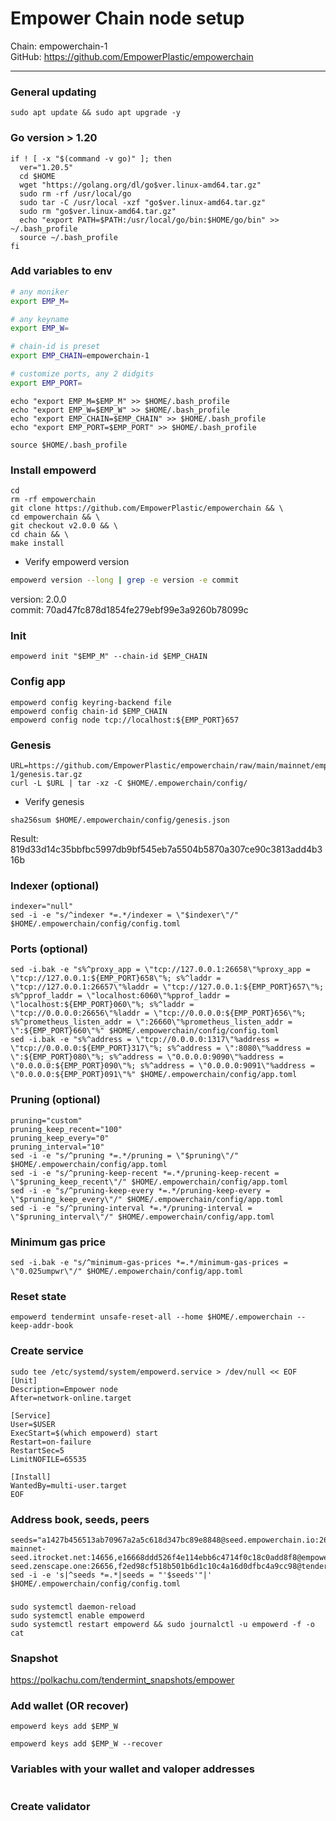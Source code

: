 # Empower Chain node setup
Chain: empowerchain-1    
GitHub: https://github.com/EmpowerPlastic/empowerchain
____

### General updating
```
sudo apt update && sudo apt upgrade -y
```

### Go version > 1.20
```
if ! [ -x "$(command -v go)" ]; then
  ver="1.20.5"
  cd $HOME
  wget "https://golang.org/dl/go$ver.linux-amd64.tar.gz"
  sudo rm -rf /usr/local/go
  sudo tar -C /usr/local -xzf "go$ver.linux-amd64.tar.gz"
  sudo rm "go$ver.linux-amd64.tar.gz"
  echo "export PATH=$PATH:/usr/local/go/bin:$HOME/go/bin" >> ~/.bash_profile
  source ~/.bash_profile
fi
```

### Add variables to env
```bash
# any moniker
export EMP_M=

# any keyname
export EMP_W=

# chain-id is preset
export EMP_CHAIN=empowerchain-1

# customize ports, any 2 didgits
export EMP_PORT=
```
```
echo "export EMP_M=$EMP_M" >> $HOME/.bash_profile
echo "export EMP_W=$EMP_W" >> $HOME/.bash_profile
echo "export EMP_CHAIN=$EMP_CHAIN" >> $HOME/.bash_profile
echo "export EMP_PORT=$EMP_PORT" >> $HOME/.bash_profile
```
```
source $HOME/.bash_profile
```

### Install empowerd
```
cd
rm -rf empowerchain
git clone https://github.com/EmpowerPlastic/empowerchain && \
cd empowerchain && \
git checkout v2.0.0 && \
cd chain && \
make install
```

- Verify empowerd version
```bash
empowerd version --long | grep -e version -e commit
```
version: 2.0.0    
commit: 70ad47fc878d1854fe279ebf99e3a9260b78099c

### Init
```
empowerd init "$EMP_M" --chain-id $EMP_CHAIN
```

### Config app
```
empowerd config keyring-backend file
empowerd config chain-id $EMP_CHAIN
empowerd config node tcp://localhost:${EMP_PORT}657
```

### Genesis
```
URL=https://github.com/EmpowerPlastic/empowerchain/raw/main/mainnet/empowerchain-1/genesis.tar.gz
curl -L $URL | tar -xz -C $HOME/.empowerchain/config/
```
- Verify genesis
```
sha256sum $HOME/.empowerchain/config/genesis.json
```
Result: 819d33d14c35bbfbc5997db9bf545eb7a5504b5870a307ce90c3813add4b316b

### Indexer (optional)
```
indexer="null"
sed -i -e "s/^indexer *=.*/indexer = \"$indexer\"/" $HOME/.empowerchain/config/config.toml
```

### Ports (optional)
```
sed -i.bak -e "s%^proxy_app = \"tcp://127.0.0.1:26658\"%proxy_app = \"tcp://127.0.0.1:${EMP_PORT}658\"%; s%^laddr = \"tcp://127.0.0.1:26657\"%laddr = \"tcp://127.0.0.1:${EMP_PORT}657\"%; s%^pprof_laddr = \"localhost:6060\"%pprof_laddr = \"localhost:${EMP_PORT}060\"%; s%^laddr = \"tcp://0.0.0.0:26656\"%laddr = \"tcp://0.0.0.0:${EMP_PORT}656\"%; s%^prometheus_listen_addr = \":26660\"%prometheus_listen_addr = \":${EMP_PORT}660\"%" $HOME/.empowerchain/config/config.toml
sed -i.bak -e "s%^address = \"tcp://0.0.0.0:1317\"%address = \"tcp://0.0.0.0:${EMP_PORT}317\"%; s%^address = \":8080\"%address = \":${EMP_PORT}080\"%; s%^address = \"0.0.0.0:9090\"%address = \"0.0.0.0:${EMP_PORT}090\"%; s%^address = \"0.0.0.0:9091\"%address = \"0.0.0.0:${EMP_PORT}091\"%" $HOME/.empowerchain/config/app.toml
```

### Pruning (optional)
```
pruning="custom"
pruning_keep_recent="100"
pruning_keep_every="0"
pruning_interval="10"
sed -i -e "s/^pruning *=.*/pruning = \"$pruning\"/" $HOME/.empowerchain/config/app.toml
sed -i -e "s/^pruning-keep-recent *=.*/pruning-keep-recent = \"$pruning_keep_recent\"/" $HOME/.empowerchain/config/app.toml
sed -i -e "s/^pruning-keep-every *=.*/pruning-keep-every = \"$pruning_keep_every\"/" $HOME/.empowerchain/config/app.toml
sed -i -e "s/^pruning-interval *=.*/pruning-interval = \"$pruning_interval\"/" $HOME/.empowerchain/config/app.toml
```

### Minimum gas price
```
sed -i.bak -e "s/^minimum-gas-prices *=.*/minimum-gas-prices = \"0.025umpwr\"/" $HOME/.empowerchain/config/app.toml
```

### Reset state
```
empowerd tendermint unsafe-reset-all --home $HOME/.empowerchain --keep-addr-book
```

### Create service
```
sudo tee /etc/systemd/system/empowerd.service > /dev/null << EOF
[Unit]
Description=Empower node
After=network-online.target

[Service]
User=$USER
ExecStart=$(which empowerd) start
Restart=on-failure
RestartSec=5
LimitNOFILE=65535

[Install]
WantedBy=multi-user.target
EOF
```

### Address book, seeds, peers
```
seeds="a1427b456513ab70967a2a5c618d347bc89e8848@seed.empowerchain.io:26656,6740fa259552a628266a85de8c2a3dee7702b8f9@empower-mainnet-seed.itrocket.net:14656,e16668ddd526f4e114ebb6c4714f0c18c0add8f8@empower-seed.zenscape.one:26656,f2ed98cf518b501b6d1c10c4a16d0dfbc4a9cc98@tenderseed.ccvalidators.com:27001"
sed -i -e 's|^seeds *=.*|seeds = "'$seeds'"|' $HOME/.empowerchain/config/config.toml
```

###
```
sudo systemctl daemon-reload
sudo systemctl enable empowerd
sudo systemctl restart empowerd && sudo journalctl -u empowerd -f -o cat
```

### Snapshot
https://polkachu.com/tendermint_snapshots/empower


### Add wallet (OR recover) 
```
empowerd keys add $EMP_W
```
```
empowerd keys add $EMP_W --recover
```

### Variables with your wallet and valoper addresses
```

```

### Create validator
```

```

###
```

```

###
```

```

###
```

```
